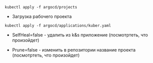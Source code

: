 `kubectl apply -f argocd/projects`

* Загрузка рабочего проекта

`kubectl apply -f argocd/applications/kuber.yaml`

* SelfHeal=false - удалить из k&s приложение (посмотртеть, что произойдет)

* Prune=false - изменить в репозитории название проекта (посмотртеть, что произойдет)
